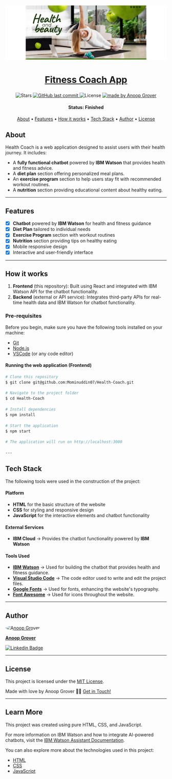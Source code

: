 <h1 align="center">
    <img alt="project" title="#About" src="./images/healthcoach.png" />
</h1>

<h1 align="center">
  <a href="https://healthcoachz.netlify.app">Fitness Coach App</a>
</h1>

<h3 align="center"></h3>

<p align="center">

  <img alt="Stars" src="https://img.shields.io/github/stars/anoop-grover/FitnessCoachK23DJ?style=social">

  <a href="https://github.com/anoop-grover/FitnessCoachK23DJ">
    <img alt="GitHub last commit" src="https://img.shields.io/github/last-commit/anoop-grover/FitnessCoachK23DJ">
  </a>

  <img alt="License" src="https://img.shields.io/badge/license-MIT-brightgreen">

  <a href="https://github.com/anoop-grover/">
    <img alt="made by Anoop Grover" src="https://img.shields.io/badge/made%20by-Anoop%20Grover-ff69b4">
  </a>
</p>


<h4 align="center"> 
	 Status: Finished
</h4>

<p align="center">
 <a href="#about">About</a> •
 <a href="#features">Features</a> •
 <a href="#how-it-works">How it works</a> • 
 <a href="#tech-stack">Tech Stack</a> •  
 <a href="#author">Author</a> • 
 <a href="#user-content-license">License</a>
</p>

## About

Health Coach is a web application designed to assist users with their health journey. It includes:

- A **fully functional chatbot** powered by **IBM Watson** that provides health and fitness advice.
- A **diet plan** section offering personalized meal plans.
- An **exercise program** section to help users stay fit with recommended workout routines.
- A **nutrition** section providing educational content about healthy eating.

---

## Features

- [x] **Chatbot** powered by **IBM Watson** for health and fitness guidance
- [x] **Diet Plan** tailored to individual needs
- [x] **Exercise Program** section with workout routines
- [x] **Nutrition** section providing tips on healthy eating
- [x] Mobile responsive design
- [x] Interactive and user-friendly interface

---

## How it works

1. **Frontend** (this repository): Built using React and integrated with IBM Watson API for the chatbot functionality.
2. **Backend** (external or API service): Integrates third-party APIs for real-time health data and IBM Watson for chatbot functionality.

### Pre-requisites

Before you begin, make sure you have the following tools installed on your machine:
- [Git](https://git-scm.com)
- [Node.js](https://nodejs.org/en/)
- [VSCode](https://code.visualstudio.com/) (or any code editor)

#### Running the web application (Frontend)

```bash
# Clone this repository
$ git clone git@github.com:Mominuddin07/Health-Coach.git

# Navigate to the project folder
$ cd Health-Coach

# Install dependencies
$ npm install

# Start the application
$ npm start

# The application will run on http://localhost:3000

---
```

## Tech Stack

The following tools were used in the construction of the project:

#### **Platform**
- **HTML** for the basic structure of the website
- **CSS** for styling and responsive design
- **JavaScript** for the interactive elements and chatbot functionality

#### **External Services**
- **IBM Cloud** → Provides the chatbot functionality powered by **IBM Watson**

#### **Tools Used**
- **[IBM Watson](https://www.ibm.com/cloud/watson-assistant/)** → Used for building the chatbot that provides health and fitness guidance.
- **[Visual Studio Code](https://code.visualstudio.com/)** → The code editor used to write and edit the project files.
- **[Google Fonts](https://fonts.google.com/)** → Used for fonts, enhancing the website's typography.
- **[Font Awesome](https://fontawesome.com/)** → Used for icons throughout the website.

---

## Author

<a href="https://www.linkedin.com/in/anoopgrover22/">
 <img style="border-radius: 50%;" src="./images/profilePhoto.png" width="70px;" alt="Anoop Grover"/>
 <br />
 <p><b>Anoop Grover</b></p></a>
 
[![Linkedin Badge](https://img.shields.io/badge/-Anoop%20Grover-blue?style=flat-square&logo=Linkedin&logoColor=white&link=https://www.linkedin.com/in/anoopgrover22/)](https://www.linkedin.com/in/anoopgrover22/)

---

## License

This project is licensed under the [MIT License](./LICENSE).

Made with love by Anoop Grover 👋🏽 [Get in Touch!](https://www.linkedin.com/in/anoopgrover22/)

---

## Learn More

This project was created using pure HTML, CSS, and JavaScript.

For more information on IBM Watson and how to integrate AI-powered chatbots, visit the [IBM Watson Assistant Documentation](https://www.ibm.com/cloud/watson-assistant/).

You can also explore more about the technologies used in this project:
- [HTML](https://developer.mozilla.org/en-US/docs/Web/HTML)
- [CSS](https://developer.mozilla.org/en-US/docs/Web/CSS)
- [JavaScript](https://developer.mozilla.org/en-US/docs/Web/JavaScript)
